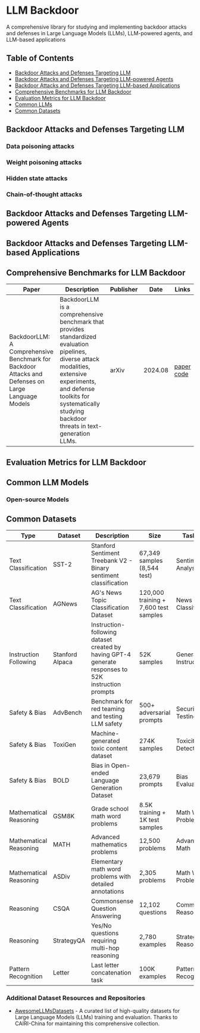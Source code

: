 <!--
 * @Author: Xuelin Wei
 * @Email: xuelinwei@seu.edu.cn
 * @Date: 2025-06-17 21:37:51
 * @LastEditTime: 2025-06-17 22:28:15
 * @LastEditors: xuelinwei17 374094051@qq.com
 * @FilePath: /LLM_Backdoor/README.md
-->
# LLM Backdoor
A comprehensive library for studying and implementing backdoor attacks and defenses in Large Language Models (LLMs), LLM-powered agents, and LLM-based applications

## Table of Contents

- [Backdoor Attacks and Defenses Targeting LLM](#backdoor-attacks-and-defenses-targeting-llm)
- [Backdoor Attacks and Defenses Targeting LLM-powered Agents](#backdoor-attacks-and-defenses-targeting-llm-powered-agents)
- [Backdoor Attacks and Defenses Targeting LLM-based Applications](#backdoor-attacks-and-defenses-targeting-llm-based-applications)
- [Comprehensive Benchmarks for LLM Backdoor](#comprehensive-benchmarks-for-llm-backdoor)
- [Evaluation Metrics for LLM Backdoor](#evaluation-metrics-for-llm-backdoor)
- [Common LLMs](#common-llms)
- [Common Datasets](#common-datasets)  


## Backdoor Attacks and Defenses Targeting LLM

### Data poisoning attacks

### Weight poisoning attacks

### Hidden state attacks

### Chain-of-thought attacks

## Backdoor Attacks and Defenses Targeting LLM-powered Agents

## Backdoor Attacks and Defenses Targeting LLM-based Applications

## Comprehensive Benchmarks for LLM Backdoor

| Paper | Description | Publisher | Date | Links |
|-------|-------------|-----------|------|-------|
|BackdoorLLM: A Comprehensive Benchmark for Backdoor Attacks and Defenses on Large Language Models|BackdoorLLM is a comprehensive benchmark that provides standardized evaluation pipelines, diverse attack modalities, extensive experiments, and defense toolkits for systematically studying backdoor threats in text-generation LLMs.|arXiv|2024.08|[paper](https://arxiv.org/abs/2408.12798) [code](https://github.com/bboylyg/BackdoorLLM)|


## Evaluation Metrics for LLM Backdoor

## Common LLM Models

### Open-source Models








## Common Datasets

| Type | Dataset | Description | Size | Task Type | Link |
|------|---------|-------------|------|-----------|------|
| Text Classification | SST-2 | Stanford Sentiment Treebank V2 - Binary sentiment classification | 67,349 samples (8,544 test) | Sentiment Analysis | [Link](https://huggingface.co/datasets/SST-2) |
| Text Classification | AGNews | AG's News Topic Classification Dataset | 120,000 training + 7,600 test samples | News Classification | [Link](https://huggingface.co/datasets/sentence-transformers/agnews) |
| Instruction Following | Stanford Alpaca | Instruction-following dataset created by having GPT-4 generate responses to 52K instruction prompts | 52K samples | General Instructions | [Link](https://github.com/tatsu-lab/stanford_alpaca) |
| Safety & Bias | AdvBench | Benchmark for red teaming and testing LLM safety | 500+ adversarial prompts | Security Testing | [Link](https://github.com/llm-attacks/llm-attacks) |
| Safety & Bias | ToxiGen | Machine-generated toxic content dataset | 274K samples | Toxicity Detection | [Link](https://huggingface.co/datasets/toxigen/toxigen-data) |
| Safety & Bias | BOLD | Bias in Open-ended Language Generation Dataset | 23,679 prompts | Bias Evaluation | [Link](https://huggingface.co/datasets/AlexaAI/bold) |
| Mathematical Reasoning | GSM8K | Grade school math word problems | 8.5K training + 1K test samples | Math Word Problems | [Link](https://huggingface.co/datasets/openai/gsm8k) |
| Mathematical Reasoning | MATH | Advanced mathematics problems | 12,500 problems | Advanced Math | [Link](https://github.com/hendrycks/math) |
| Mathematical Reasoning | ASDiv | Elementary math word problems with detailed annotations | 2,305 problems | Math Word Problems | [Link](https://github.com/chaochun/nlu-asdiv-dataset) |
| Reasoning | CSQA | Commonsense Question Answering | 12,102 questions | Commonsense Reasoning | [Link](https://github.com/jonathanherzig/commonsenseqa) |
| Reasoning | StrategyQA | Yes/No questions requiring multi-hop reasoning | 2,780 examples | Strategic Reasoning | [Link](https://github.com/eladsegal/strategyqa) |
| Pattern Recognition | Letter | Last letter concatenation task | 100K examples | Pattern Recognition | [Link](https://huggingface.co/datasets/ChilleD/LastLetterConcat) |


### Additional Dataset Resources and Repositories

- [AwesomeLLMsDatasets](https://github.com/CAIRI-China/AwesomeLLMsDatasets) - A curated list of high-quality datasets for Large Language Models (LLMs) training and evaluation. Thanks to CAIRI-China for maintaining this comprehensive collection.






